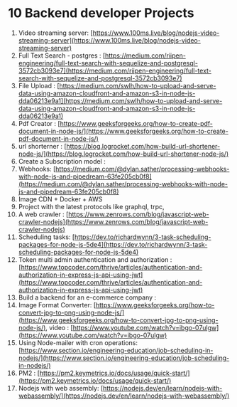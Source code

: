 # 10 Backend developer Projects

1. Video streaming server: [https://www.100ms.live/blog/nodejs-video-streaming-server](https://www.100ms.live/blog/nodejs-video-streaming-server)
2.  Full Text Search - postgres : [https://medium.com/riipen-engineering/full-text-search-with-sequelize-and-postgresql-3572cb3093e7](https://medium.com/riipen-engineering/full-text-search-with-sequelize-and-postgresql-3572cb3093e7)
3. File Upload : [https://medium.com/swlh/how-to-upload-and-serve-data-using-amazon-cloudfront-and-amazon-s3-in-node-js-dda06213e9a1](https://medium.com/swlh/how-to-upload-and-serve-data-using-amazon-cloudfront-and-amazon-s3-in-node-js-dda06213e9a1)
4. Pdf Creator : [https://www.geeksforgeeks.org/how-to-create-pdf-document-in-node-js/](https://www.geeksforgeeks.org/how-to-create-pdf-document-in-node-js/)
5. url shorterner : [https://blog.logrocket.com/how-build-url-shortener-node-js/](https://blog.logrocket.com/how-build-url-shortener-node-js/)
6. Create a Subscription model : 
7. Webhooks: [https://medium.com/@dylan.sather/processing-webhooks-with-node-js-and-pipedream-63fe205cb0f8](https://medium.com/@dylan.sather/processing-webhooks-with-node-js-and-pipedream-63fe205cb0f8)
8. Image CDN + Docker + AWS
9. Project with the latest protocols like graphql, trpc, 
10. A web crawler : [https://www.zenrows.com/blog/javascript-web-crawler-nodejs](https://www.zenrows.com/blog/javascript-web-crawler-nodejs)
11. Scheduling tasks: [https://dev.to/richardwynn/3-task-scheduling-packages-for-node-js-5de4](https://dev.to/richardwynn/3-task-scheduling-packages-for-node-js-5de4)
12. Token multi admin authentication and authorization : [https://www.topcoder.com/thrive/articles/authentication-and-authorization-in-express-js-api-using-jwt](https://www.topcoder.com/thrive/articles/authentication-and-authorization-in-express-js-api-using-jwt)
13. Build a backend for an e-commerce company : 
14. Image Format Converter: [https://www.geeksforgeeks.org/how-to-convert-jpg-to-png-using-node-js/](https://www.geeksforgeeks.org/how-to-convert-jpg-to-png-using-node-js/), video : [https://www.youtube.com/watch?v=ibgo-07ulgw](https://www.youtube.com/watch?v=ibgo-07ulgw)
15. Using Node-mailer with cron operations: [https://www.section.io/engineering-education/job-scheduling-in-nodejs/](https://www.section.io/engineering-education/job-scheduling-in-nodejs/)
16. PM2 : [https://pm2.keymetrics.io/docs/usage/quick-start/](https://pm2.keymetrics.io/docs/usage/quick-start/)
17. Nodejs with web assembly: [https://nodejs.dev/en/learn/nodejs-with-webassembly/](https://nodejs.dev/en/learn/nodejs-with-webassembly/)
